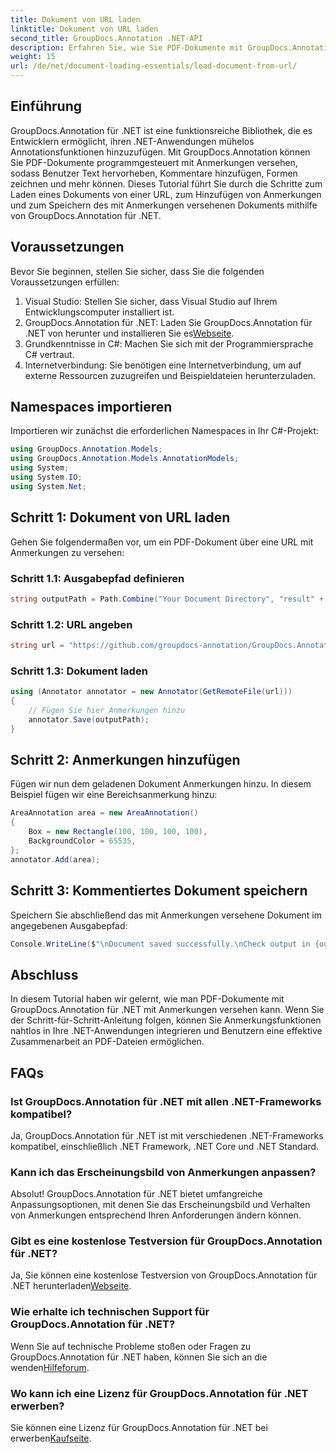 ```yaml
---
title: Dokument von URL laden
linktitle: Dokument von URL laden
second_title: GroupDocs.Annotation .NET-API
description: Erfahren Sie, wie Sie PDF-Dokumente mit GroupDocs.Annotation für .NET programmgesteuert mit Anmerkungen versehen. Schritt-für-Schritt-Anleitung mit Codebeispielen.
weight: 15
url: /de/net/document-loading-essentials/load-document-from-url/
---
```

## Einführung
GroupDocs.Annotation für .NET ist eine funktionsreiche Bibliothek, die es Entwicklern ermöglicht, ihren .NET-Anwendungen mühelos Annotationsfunktionen hinzuzufügen. Mit GroupDocs.Annotation können Sie PDF-Dokumente programmgesteuert mit Anmerkungen versehen, sodass Benutzer Text hervorheben, Kommentare hinzufügen, Formen zeichnen und mehr können. Dieses Tutorial führt Sie durch die Schritte zum Laden eines Dokuments von einer URL, zum Hinzufügen von Anmerkungen und zum Speichern des mit Anmerkungen versehenen Dokuments mithilfe von GroupDocs.Annotation für .NET.
## Voraussetzungen
Bevor Sie beginnen, stellen Sie sicher, dass Sie die folgenden Voraussetzungen erfüllen:
1. Visual Studio: Stellen Sie sicher, dass Visual Studio auf Ihrem Entwicklungscomputer installiert ist.
2.  GroupDocs.Annotation für .NET: Laden Sie GroupDocs.Annotation für .NET von herunter und installieren Sie es[Webseite](https://releases.groupdocs.com/annotation/net/).
3. Grundkenntnisse in C#: Machen Sie sich mit der Programmiersprache C# vertraut.
4. Internetverbindung: Sie benötigen eine Internetverbindung, um auf externe Ressourcen zuzugreifen und Beispieldateien herunterzuladen.

## Namespaces importieren
Importieren wir zunächst die erforderlichen Namespaces in Ihr C#-Projekt:
```csharp
using GroupDocs.Annotation.Models;
using GroupDocs.Annotation.Models.AnnotationModels;
using System;
using System.IO;
using System.Net;
```
## Schritt 1: Dokument von URL laden
Gehen Sie folgendermaßen vor, um ein PDF-Dokument über eine URL mit Anmerkungen zu versehen:
### Schritt 1.1: Ausgabepfad definieren
```csharp
string outputPath = Path.Combine("Your Document Directory", "result" + Path.GetExtension("input.pdf"));
```
### Schritt 1.2: URL angeben
```csharp
string url = "https://github.com/groupdocs-annotation/GroupDocs.Annotation-for-.NET/blob/master/Examples/Resources/SampleFiles/input.pdf?raw=true";
```
### Schritt 1.3: Dokument laden
```csharp
using (Annotator annotator = new Annotator(GetRemoteFile(url)))
{
    // Fügen Sie hier Anmerkungen hinzu
    annotator.Save(outputPath);
}
```
## Schritt 2: Anmerkungen hinzufügen
Fügen wir nun dem geladenen Dokument Anmerkungen hinzu. In diesem Beispiel fügen wir eine Bereichsanmerkung hinzu:
```csharp
AreaAnnotation area = new AreaAnnotation()
{
    Box = new Rectangle(100, 100, 100, 100),
    BackgroundColor = 65535,
};
annotator.Add(area);
```
## Schritt 3: Kommentiertes Dokument speichern
Speichern Sie abschließend das mit Anmerkungen versehene Dokument im angegebenen Ausgabepfad:
```csharp
Console.WriteLine($"\nDocument saved successfully.\nCheck output in {outputPath}.");
```

## Abschluss
In diesem Tutorial haben wir gelernt, wie man PDF-Dokumente mit GroupDocs.Annotation für .NET mit Anmerkungen versehen kann. Wenn Sie der Schritt-für-Schritt-Anleitung folgen, können Sie Anmerkungsfunktionen nahtlos in Ihre .NET-Anwendungen integrieren und Benutzern eine effektive Zusammenarbeit an PDF-Dateien ermöglichen.

## FAQs
### Ist GroupDocs.Annotation für .NET mit allen .NET-Frameworks kompatibel?
Ja, GroupDocs.Annotation für .NET ist mit verschiedenen .NET-Frameworks kompatibel, einschließlich .NET Framework, .NET Core und .NET Standard.
### Kann ich das Erscheinungsbild von Anmerkungen anpassen?
Absolut! GroupDocs.Annotation für .NET bietet umfangreiche Anpassungsoptionen, mit denen Sie das Erscheinungsbild und Verhalten von Anmerkungen entsprechend Ihren Anforderungen ändern können.
### Gibt es eine kostenlose Testversion für GroupDocs.Annotation für .NET?
 Ja, Sie können eine kostenlose Testversion von GroupDocs.Annotation für .NET herunterladen[Webseite](https://releases.groupdocs.com/).
### Wie erhalte ich technischen Support für GroupDocs.Annotation für .NET?
 Wenn Sie auf technische Probleme stoßen oder Fragen zu GroupDocs.Annotation für .NET haben, können Sie sich an die wenden[Hilfeforum](https://forum.groupdocs.com/c/annotation/10).
### Wo kann ich eine Lizenz für GroupDocs.Annotation für .NET erwerben?
 Sie können eine Lizenz für GroupDocs.Annotation für .NET bei erwerben[Kaufseite](https://purchase.groupdocs.com/buy).